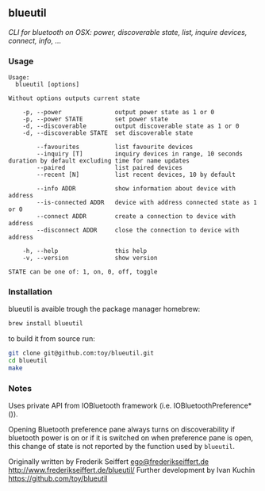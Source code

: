 ## blueutil
*CLI for bluetooth on OSX: power, discoverable state, list, inquire devices, connect, info, …*

### Usage
```
Usage:
  blueutil [options]

Without options outputs current state

    -p, --power               output power state as 1 or 0
    -p, --power STATE         set power state
    -d, --discoverable        output discoverable state as 1 or 0
    -d, --discoverable STATE  set discoverable state

        --favourites          list favourite devices
        --inquiry [T]         inquiry devices in range, 10 seconds duration by default excluding time for name updates
        --paired              list paired devices
        --recent [N]          list recent devices, 10 by default

        --info ADDR           show information about device with address
        --is-connected ADDR   device with address connected state as 1 or 0
        --connect ADDR        create a connection to device with address
        --disconnect ADDR     close the connection to device with address

    -h, --help                this help
    -v, --version             show version

STATE can be one of: 1, on, 0, off, toggle
```
### Installation
blueutil is avaible trough the package manager homebrew:
```sh
brew install blueutil
```

to build it from source run:
```sh
git clone git@github.com:toy/blueutil.git
cd blueutil
make
```

### Notes
Uses private API from IOBluetooth framework (i.e. IOBluetoothPreference*()).

Opening Bluetooth preference pane always turns on discoverability if bluetooth power is on or if it is switched on when preference pane is open, this change of state is not reported by the function used by `blueutil`.

Originally written by Frederik Seiffert ego@frederikseiffert.de http://www.frederikseiffert.de/blueutil/
Further development by Ivan Kuchin https://github.com/toy/blueutil
